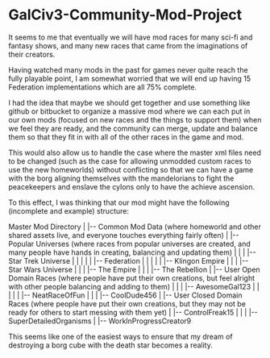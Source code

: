 # GalCiv3-Community-Mod-Project
It seems to me that eventually we will have mod races for many sci-fi and fantasy shows, and many new races that came from the imaginations of their creators.

Having watched many mods in the past for games never quite reach the fully playable point, I am somewhat worried that we will end up having 15 Federation implementations which are all 75% complete.

I had the idea that maybe we should get together and use something like github or bitbucket to organize a massive mod where we can each put in our own mods (focused on new races and the things to support them) when we feel they are ready, and the community can merge, update and balance them so that they fit in with all of the other races in the game and mod.

This would also allow us to handle the case where the master xml files need to be changed (such as the case for allowing unmodded custom races to use the new homeworlds) without conflicting so that we can have a game with the borg aligning themselves with the mandelorians to fight the peacekeepers and enslave the cylons only to have the achieve ascension.

To this effect, I was thinking that our mod might have the following (incomplete and example) structure:

Master Mod Directory
   |
   |-- Common Mod Data  (where homeworld and other shared assets live, and everyone touches everything fairly often)
   |
   |-- Popular Universes (where races from popular universes are created, and many people have hands in creating, balancing and updating them)
   |      |
   |      |-- Star Trek Universe
   |      |      |
   |      |      |-- Federation
   |      |      |
   |      |      |-- Klingon Empire
   |      |
   |      |-- Star Wars Universe
   |             |
   |             |-- The Empire
   |             |
   |             |-- The Rebellion
   |
   |-- User Open Domain Races  (where people have put their own creations, but feel alright with other people balancing and adding to them)
   |      |
   |      |-- AwesomeGal123
   |      |      |
   |      |      |-- NeatRaceOfFun
   |      |
   |      |-- CoolDude456
   |
   |-- User Closed Domain Races (where people have put their own creations, but they may not be ready for others to start messing with them yet)
          |
          |-- ControlFreak15
          |      |
          |      |-- SuperDetailedOrganisms
          |
          |-- WorkInProgressCreator9

This seems like one of the easiest ways to ensure that my dream of destroying a borg cube with the death star becomes a reality.